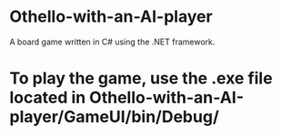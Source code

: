 # Othello-with-an-AI-player
A board game written in C# using the .NET framework.

# To play the game, use the .exe file located in Othello-with-an-AI-player/GameUI/bin/Debug/
